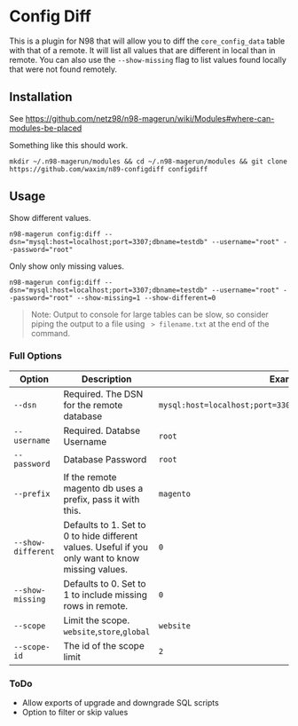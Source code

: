 # Config Diff
This is a plugin for N98 that will allow you to diff the `core_config_data` table with that of a remote. It will list all values that are different in local than in remote. You can also use the `--show-missing` flag to list values found locally that were not found remotely.

## Installation

See https://github.com/netz98/n98-magerun/wiki/Modules#where-can-modules-be-placed

Something like this should work.

```
mkdir ~/.n98-magerun/modules && cd ~/.n98-magerun/modules && git clone https://github.com/waxim/n89-configdiff configdiff
```

## Usage

Show different values.

```
n98-magerun config:diff --dsn="mysql:host=localhost;port=3307;dbname=testdb" --username="root" --password="root"
```

Only show only missing values.

```
n98-magerun config:diff --dsn="mysql:host=localhost;port=3307;dbname=testdb" --username="root" --password="root" --show-missing=1 --show-different=0
```

> Note: Output to console for large tables can be slow, so consider piping the output to a file using ` > filename.txt` at the end of the command. 

### Full Options

| Option | Description | Example |
| --- | --- | --- | 
| `--dsn` | Required. The DSN for the remote database | `mysql:host=localhost;port=3307;dbname=testdb;charset=UTF8` |
| `--username` | Required. Databse Username | `root`|
| `--password` | Database Password | `root`|
| `--prefix` | If the remote magento db uses a prefix, pass it with this. | `magento`|
| `--show-different` | Defaults to 1. Set to 0 to hide different values. Useful if you only want to know missing values. | `0`|
| `--show-missing` | Defaults to 0. Set to 1 to include missing rows in remote. |`0`|
| `--scope` | Limit the scope. `website`,`store`,`global` | `website`|
| `--scope-id` | The id of the scope limit | `2`|

### ToDo
- Allow exports of upgrade and downgrade SQL scripts
- Option to filter or skip values

